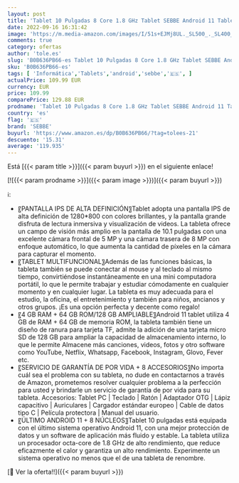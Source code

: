 ```yaml
---
layout: post
title: 'Tablet 10 Pulgadas 8 Core 1.8 GHz Tablet SEBBE Android 11 Tableta 4GB RAM+64GB ROM TF 128   5MP+8MP | Bluetooth 4.1 | HD IPS Display | Wi-Fi | 6000mAh | Tablet con Mouse y Teclado y Stylus - Gris'
date: 2022-09-16 16:31:42
image: 'https://m.media-amazon.com/images/I/51s+EJMj8UL._SL500_._SL400_.jpg'
comments: true
category: ofertas
author: 'tole.es'
slug: 'B0B636PB66-es Tablet 10 Pulgadas 8 Core 1.8 GHz Tablet SEBBE Android 11...'
sku: 'B0B636PB66-es'
tags: [ 'Informática','Tablets','android','sebbe','🇪🇸', ]
actualPrice: 109.99 EUR
currency: EUR
price: 109.99
comparePrice: 129.88 EUR
prodname: 'Tablet 10 Pulgadas 8 Core 1.8 GHz Tablet SEBBE Android 11 Tableta 4GB RAM+64GB ROM TF 128   5MP+8MP | Bluetooth 4.1 | HD IPS Display | Wi-Fi | 6000mAh | Tablet con Mouse y Teclado y Stylus - Gris'
country: 'es'
flag: '🇪🇸'
brand: 'SEBBE'
buyurl: 'https://www.amazon.es/dp/B0B636PB66/?tag=tolees-21'
descuento: '15.31'
average: '119.935'
---
```


Está [{{< param title >}}]({{< param buyurl >}}) en el siguiente enlace!

[![{{< param prodname >}}]({{< param image >}})]({{< param buyurl >}})

ℹ️:

- 〖PANTALLA IPS DE ALTA DEFINICIÓN〗Tablet adopta una pantalla IPS de alta definición de 1280*800 con colores brillantes, y la pantalla grande disfruta de lectura inmersiva y visualización de videos. La tableta ofrece un campo de visión más amplio en la pantalla de 10.1 pulgadas con una excelente cámara frontal de 5 MP y una cámara trasera de 8 MP con enfoque automático, lo que aumenta la cantidad de píxeles en la cámara para capturar el momento.
- 〖TABLET MULTIFUNCIONAL〗Además de las funciones básicas, la tableta también se puede conectar al mouse y al teclado al mismo tiempo, convirtiéndose instantáneamente en una mini computadora portátil, lo que le permite trabajar y estudiar cómodamente en cualquier momento y en cualquier lugar. La tableta es muy adecuada para el estudio, la oficina, el entretenimiento y también para niños, ancianos y otros grupos. ¡Es una opción perfecta y decente como regalo!
- 〖4 GB RAM + 64 GB ROM/128 GB AMPLIABLE〗Android 11 tablet utiliza 4 GB de RAM + 64 GB de memoria ROM, la tableta también tiene un diseño de ranura para tarjeta TF, admite la adición de una tarjeta micro SD de 128 GB para ampliar la capacidad de almacenamiento interno, lo que le permite Almacene más canciones, videos, fotos y otro software como YouTube, Netflix, Whatsapp, Facebook, Instagram, Glovo, Fever etc.
- 〖SERVICIO DE GARANTÍA DE POR VIDA + 8 ACCESORIOS〗No importa cuál sea el problema con su tableta, no dude en contactarnos a través de Amazon, prometemos resolver cualquier problema a la perfección para usted y brindarle un servicio de garantía de por vida para su tableta. Accesorios: Tablet PC | Teclado | Ratón | Adaptador OTG | Lápiz capacitivo | Auriculares | Cargador estándar europeo | Cable de datos tipo C | Película protectora | Manual del usuario.
- 〖ÚLTIMO ANDROID 11 + 8 NÚCLEOS〗Tablet 10 pulgadas está equipada con el último sistema operativo Android 11, con una mejor protección de datos y un software de aplicación más fluido y estable. La tableta utiliza un procesador octa-core de 1.8 GHz de alto rendimiento, que reduce eficazmente el calor y garantiza un alto rendimiento. Experimente un sistema operativo no menos que el de una tableta de renombre.

[🛒 Ver la oferta!!]({{< param buyurl >}})
